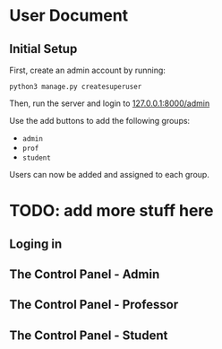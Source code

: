 # User Document

## Initial Setup

First, create an admin account by running:

`python3 manage.py createsuperuser`

Then, run the server and login to [127.0.0.1:8000/admin](127.0.0.1:8000/admin)

Use the add buttons to add the following groups:

- `admin`
- `prof`
- `student`

Users can now be added and assigned to each group.

# TODO: add more stuff here

## Loging in

## The Control Panel - Admin

## The Control Panel - Professor

## The Control Panel - Student
